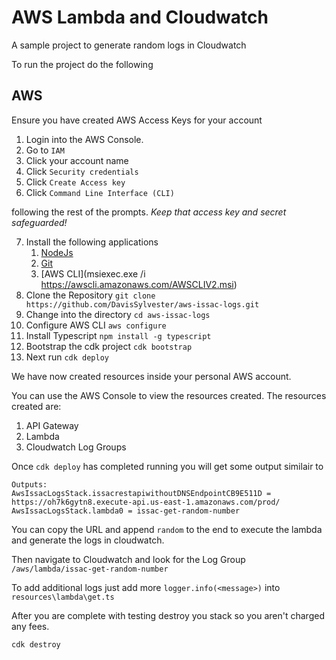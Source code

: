 # AWS Lambda and Cloudwatch

A sample project to generate random logs in Cloudwatch

To run the project do the following

## AWS 
Ensure you have created AWS Access Keys for your account

1. Login into the AWS Console.
2. Go to `IAM`
3. Click your account name
4. Click `Security credentials`
5. Click `Create Access key`
6. Click `Command Line Interface (CLI)`

following the rest of the prompts.  *Keep that access key and secret safeguarded!*


7. Install the following applications
   1. [NodeJs](https://nodejs.org/en/download/current)
   2. [Git](https://git-scm.com/)
   3. [AWS CLI](msiexec.exe /i https://awscli.amazonaws.com/AWSCLIV2.msi)
8. Clone the Repository `git clone https://github.com/DavisSylvester/aws-issac-logs.git`
9. Change into the directory `cd aws-issac-logs`
10. Configure AWS CLI `aws configure`
11. Install Typescript `npm install -g typescript`
12. Bootstrap the cdk project `cdk bootstrap`
13. Next run `cdk deploy`

We have now created resources inside your personal AWS account.

You can use the AWS Console to view the resources created.  The resources created are:

1. API Gateway 
2. Lambda
3. Cloudwatch Log Groups

Once `cdk deploy` has completed running you will get some output similair to 

```
Outputs:
AwsIssacLogsStack.issacrestapiwithoutDNSEndpointCB9E511D = https://oh7k6gytn8.execute-api.us-east-1.amazonaws.com/prod/
AwsIssacLogsStack.lambda0 = issac-get-random-number
```

You can copy the URL and append `random` to the end to execute the lambda and generate the logs 
in cloudwatch.

Then navigate to Cloudwatch and look for the Log Group `/aws/lambda/issac-get-random-number`


To add additional logs just add more `logger.info(<message>)` into `resources\lambda\get.ts`

After you are complete with testing destroy you stack so you aren't charged any fees.

`cdk destroy`

